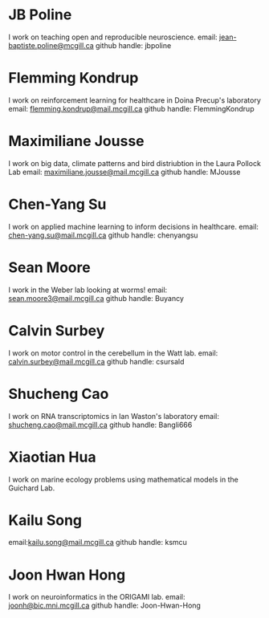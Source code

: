 # JB Poline
I work on teaching open and reproducible neuroscience.
email: jean-baptiste.poline@mcgill.ca
github handle: jbpoline
# Flemming Kondrup
I work on reinforcement learning for healthcare in Doina Precup's laboratory
email: flemming.kondrup@mail.mcgill.ca
github handle: FlemmingKondrup
# Maximiliane Jousse
I work on big data, climate patterns and bird distriubtion in the Laura Pollock Lab
email: maximiliane.jousse@mail.mcgill.ca
github handle: MJousse
# Chen-Yang Su
I work on applied machine learning to inform decisions in healthcare.
email: chen-yang.su@mail.mcgill.ca
github handle: chenyangsu
# Sean Moore
I work in the Weber lab looking at worms! 
email: sean.moore3@mail.mcgill.ca
github handle: Buyancy
# Calvin Surbey
I work on motor control in the cerebellum in the Watt lab.
email: calvin.surbey@mail.mcgill.ca
github handle: csursald
# Shucheng Cao
I work on RNA transcriptomics in Ian Waston's laboratory
email: shucheng.cao@mail.mcgill.ca
github handle: Bangli666
# Xiaotian Hua
I work on marine ecology problems using mathematical models in the Guichard Lab.
# Kailu Song
email:kailu.song@mail.mcgill.ca
github handle: ksmcu
# Joon Hwan Hong
I work on neuroinformatics in the ORIGAMI lab.
email: joonh@bic.mni.mcgill.ca
github handle: Joon-Hwan-Hong
